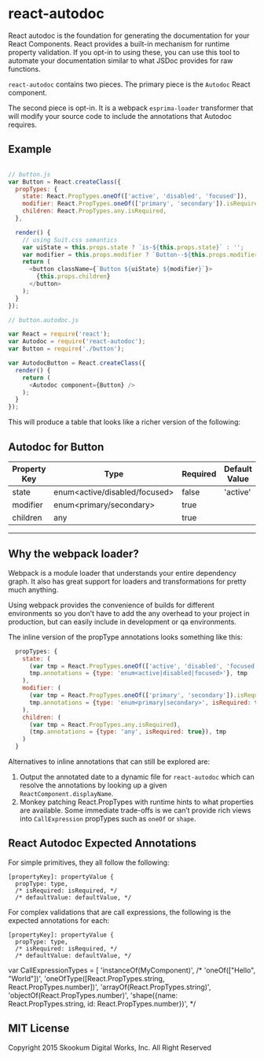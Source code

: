# react-autodoc

React autodoc is the foundation for generating the documentation for your React
Components. React provides a built-in mechanism for runtime property validation.
If you opt-in to using these, you can use this tool to automate your
documentation similar to what JSDoc provides for raw functions.

`react-autodoc` contains two pieces. The primary piece is the `Autodoc` React
component.

The second piece is opt-in. It is a webpack `esprima-loader` transformer that
will modify your source code to include the annotations that Autodoc requires.

## Example

``` javascript

// button.js
var Button = React.createClass({
  propTypes: {
    state: React.PropTypes.oneOf(['active', 'disabled', 'focused']),
    modifier: React.PropTypes.oneOf(['primary', 'secondary']).isRequired,
    children: React.PropTypes.any.isRequired,
  },

  render() {
    // using Suit.css semantics
    var uiState = this.props.state ? `is-${this.props.state}` : '';
    var modifier = this.props.modifier ? `Button--${this.props.modifier}` : '';
    return (
      <button className={`Button ${uiState} ${modifier}`}>
        {this.props.children}
      </button>
    );
  }
});

// button.autodoc.js

var React = require('react');
var Autodoc = require('react-autodoc');
var Button = require('./button');

var AutodocButton = React.createClass({
  render() {
    return (
      <Autodoc component={Button} />
    );
  }
});
```

This will produce a table that looks like a richer version of the following:


## Autodoc for Button

| Property Key | Type                          | Required | Default Value |
|--------------|-------------------------------|----------|---------------|
| state        | enum<active/disabled/focused> | false    | 'active'      |
| modifier     | enum<primary/secondary>       | true     |               |
| children     | any                           | true     |               |

---

## Why the webpack loader?

Webpack is a module loader that understands your entire dependency graph. It
also has great support for loaders and transformations for pretty much anything.

Using webpack provides the convenience of builds for different environments so
you don’t have to add the any overhead to your project in production, but can
easily include in development or qa environments.

The inline version of the propType annotations looks something like this:

```javascript
  propTypes: {
    state: (
      (var tmp = React.PropTypes.oneOf(['active', 'disabled', 'focused'])),
      tmp.annotations = {type: 'enum<active|disabled|focused>'}, tmp
    ),
    modifier: (
      (var tmp = React.PropTypes.oneOf(['primary', 'secondary']).isRequired),
      tmp.annotations = {type: 'enum<primary|secondary>', isRequired: true}, tmp
    ),
    children: (
      (var tmp = React.PropTypes.any.isRequired),
      (tmp.annotations = {type: 'any', isRequired: true}), tmp
    )
  }
```

Alternatives to inline annotations that can still be explored are:

1. Output the annotated date to a dynamic file for `react-autodoc` which
  can resolve the annotations by looking up a given `ReactComponent.displayName`.
2. Monkey patching React.PropTypes with runtime hints to what properties are
  available. Some immediate trade-offs is we can’t provide rich views into
  `CallExpression` propTypes such as `oneOf` or `shape`.

## React Autodoc Expected Annotations

For simple primitives, they all follow the following:

```
[propertyKey]: propertyValue {
  propType: type,
  /* isRequired: isRequired, */
  /* defaultValue: defaultValue, */
```

For complex validations that are call expressions, the following is the expected
annotations for each:

```
[propertyKey]: propertyValue {
  propType: type,
  /* isRequired: isRequired, */
  /* defaultValue: defaultValue, */
```
var CallExpressionTypes = [
  'instanceOf(MyComponent)',
  /*
  'oneOf(["Hello", "World"])',
  'oneOfType([React.PropTypes.string, React.PropTypes.number])',
  'arrayOf(React.PropTypes.string)',
  'objectOf(React.PropTypes.number)',
  'shape({name: React.PropTypes.string, id: React.PropTypes.number})',
 */

## MIT License

Copyright 2015 Skookum Digital Works, Inc. All Right Reserved

